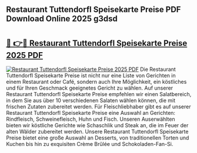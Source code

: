 ## Restaurant Tuttendorfl Speisekarte Preise PDF Download Online 2025 g3dsd

# <h2><a href="http://gc9kdp.nevu.top/?p=Restaurant+Tuttendorfl+Speisekarte+Preise">🔗 👉🔴 Restaurant Tuttendorfl Speisekarte Preise 2025 PDF</a></h2>

[![Restaurant Tuttendorfl Speisekarte Preise 2025 PDF](https://i.imgur.com/dBaPXMq.png)](http://gc9kdp.nevu.top/?p=Restaurant+Tuttendorfl+Speisekarte+Preise)
Die Restaurant Tuttendorfl Speisekarte Preise ist nicht nur eine Liste von Gerichten in einem Restaurant oder Café, sondern auch Ihre Möglichkeit, ein köstliches und für Ihren Geschmack geeignetes Gericht zu wählen. Auf unserer Restaurant Tuttendorfl Speisekarte Preise empfehlen wir einen Salatbereich, in dem Sie aus über 10 verschiedenen Salaten wählen können, die mit frischen Zutaten zubereitet werden. Für Fleischliebhaber gibt es auf unserer Restaurant Tuttendorfl Speisekarte Preise eine Auswahl an Gerichten: Rindfleisch, Schweinefleisch, Huhn und Fisch. Unseren Auserwählten bieten wir köstliche Gerichte wie Schaschlik und Steak an, die im Feuer der alten Wälder zubereitet werden. Unsere Restaurant Tuttendorfl Speisekarte Preise bietet eine große Auswahl an Desserts, von traditionellen Torten und Kuchen bis hin zu exquisiten Crème Brûlée und Schokoladen-Fan-Si.
